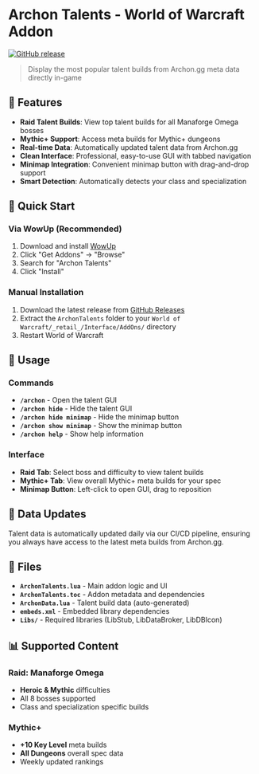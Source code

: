 # Archon Talents - World of Warcraft Addon

[![GitHub release](https://img.shields.io/github/v/release/yourusername/archon-talents)](https://github.com/yourusername/archon-talents/releases)

> Display the most popular talent builds from Archon.gg meta data directly in-game

## 🎯 Features

- **Raid Talent Builds**: View top talent builds for all Manaforge Omega bosses
- **Mythic+ Support**: Access meta builds for Mythic+ dungeons
- **Real-time Data**: Automatically updated talent data from Archon.gg
- **Clean Interface**: Professional, easy-to-use GUI with tabbed navigation
- **Minimap Integration**: Convenient minimap button with drag-and-drop support
- **Smart Detection**: Automatically detects your class and specialization

## 🚀 Quick Start

### Via WowUp (Recommended)
1. Download and install [WowUp](https://wowup.io/)
2. Click "Get Addons" → "Browse"
3. Search for "Archon Talents"
4. Click "Install"

### Manual Installation
1. Download the latest release from [GitHub Releases](https://github.com/yourusername/archon-talents/releases)
2. Extract the `ArchonTalents` folder to your `World of Warcraft/_retail_/Interface/AddOns/` directory
3. Restart World of Warcraft

## 📱 Usage

### Commands
- **`/archon`** - Open the talent GUI
- **`/archon hide`** - Hide the talent GUI
- **`/archon hide minimap`** - Hide the minimap button
- **`/archon show minimap`** - Show the minimap button
- **`/archon help`** - Show help information

### Interface
- **Raid Tab**: Select boss and difficulty to view talent builds
- **Mythic+ Tab**: View overall Mythic+ meta builds for your spec
- **Minimap Button**: Left-click to open GUI, drag to reposition

## 🔄 Data Updates

Talent data is automatically updated daily via our CI/CD pipeline, ensuring you always have access to the latest meta builds from Archon.gg.

## 📁 Files

- **`ArchonTalents.lua`** - Main addon logic and UI
- **`ArchonTalents.toc`** - Addon metadata and dependencies
- **`ArchonData.lua`** - Talent build data (auto-generated)
- **`embeds.xml`** - Embedded library dependencies
- **`Libs/`** - Required libraries (LibStub, LibDataBroker, LibDBIcon)

## 📊 Supported Content

### Raid: Manaforge Omega
- **Heroic & Mythic** difficulties
- All 8 bosses supported
- Class and specialization specific builds

### Mythic+
- **+10 Key Level** meta builds
- **All Dungeons** overall spec data
- Weekly updated rankings
